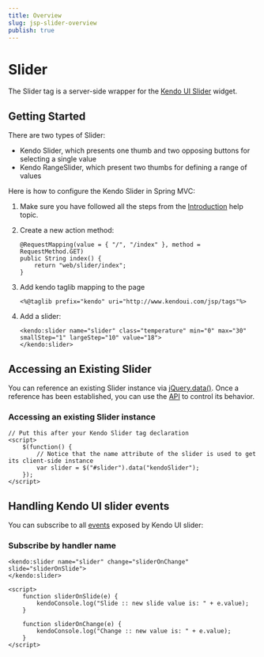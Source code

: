 ```yaml
---
title: Overview
slug: jsp-slider-overview
publish: true
---
```


# Slider

The Slider tag is a server-side wrapper for the [Kendo UI Slider](http://docs.kendoui.com/api/web/slider) widget.

## Getting Started

There are two types of Slider:

*   Kendo Slider, which presents one thumb and two opposing buttons for selecting a single value
*   Kendo RangeSlider, which present two thumbs for defining a range of values

Here is how to configure the Kendo Slider in Spring MVC:

1.  Make sure you have followed all the steps from the [Introduction](http://docs.kendoui.com/getting-started/using-kendo-with/jsp/introduction) help topic.

2.  Create a new action method:

        @RequestMapping(value = { "/", "/index" }, method = RequestMethod.GET)
        public String index() {
            return "web/slider/index";
        }

3.  Add kendo taglib mapping to the page

        <%@taglib prefix="kendo" uri="http://www.kendoui.com/jsp/tags"%>

4.  Add a slider:

        <kendo:slider name="slider" class="temperature" min="0" max="30" smallStep="1" largeStep="10" value="18">
	    </kendo:slider>

## Accessing an Existing Slider

You can reference an existing Slider instance via [jQuery.data()](http://api.jquery.com/jQuery.data/).
Once a reference has been established, you can use the [API](http://docs.kendoui.com/api/web/slider#methods) to control its behavior.

### Accessing an existing Slider instance

    // Put this after your Kendo Slider tag declaration
    <script>
        $(function() {
            // Notice that the name attribute of the slider is used to get its client-side instance
            var slider = $("#slider").data("kendoSlider");
        });
    </script>


## Handling Kendo UI slider events

You can subscribe to all [events](http://docs.kendoui.com/api/web/slider#events) exposed by Kendo UI slider:

### Subscribe by handler name

    <kendo:slider name="slider" change="sliderOnChange" slide="sliderOnSlide">
    </kendo:slider>

    <script>
        function sliderOnSlide(e) {
	        kendoConsole.log("Slide :: new slide value is: " + e.value);
	    }
	
	    function sliderOnChange(e) {
    	    kendoConsole.log("Change :: new value is: " + e.value);
    	}
    </script>
 
